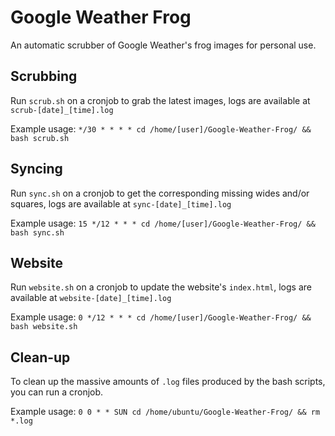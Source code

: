 # Google Weather Frog
An automatic scrubber of Google Weather's frog images for personal use.

## Scrubbing
Run `scrub.sh` on a cronjob to grab the latest images, logs are available at `scrub-[date]_[time].log`

Example usage: `*/30 * * * * cd /home/[user]/Google-Weather-Frog/ && bash scrub.sh`

## Syncing
Run `sync.sh` on a cronjob to get the corresponding missing wides and/or squares, logs are available at `sync-[date]_[time].log`

Example usage: `15 */12 * * * cd /home/[user]/Google-Weather-Frog/ && bash sync.sh`

## Website
Run `website.sh` on a cronjob to update the website's `index.html`, logs are available at `website-[date]_[time].log`

Example usage: `0 */12 * * * cd /home/[user]/Google-Weather-Frog/ && bash website.sh`

## Clean-up
To clean up the massive amounts of `.log` files produced by the bash scripts, you can run a cronjob.

Example usage: `0 0 * * SUN cd /home/ubuntu/Google-Weather-Frog/ && rm *.log`